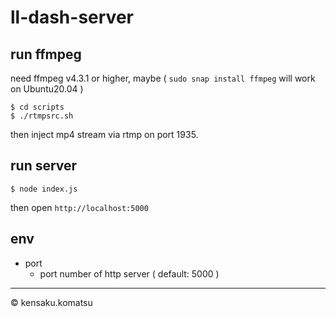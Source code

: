 # ll-dash-server

## run ffmpeg

need ffmpeg v4.3.1 or higher, maybe
( `sudo snap install ffmpeg` will work on Ubuntu20.04 )

```
$ cd scripts
$ ./rtmpsrc.sh
```

then inject mp4 stream via rtmp on port 1935.

## run server

```
$ node index.js
```

then open `http://localhost:5000`

## env

* port
  - port number of http server ( default: 5000 )

---
&copy; kensaku.komatsu